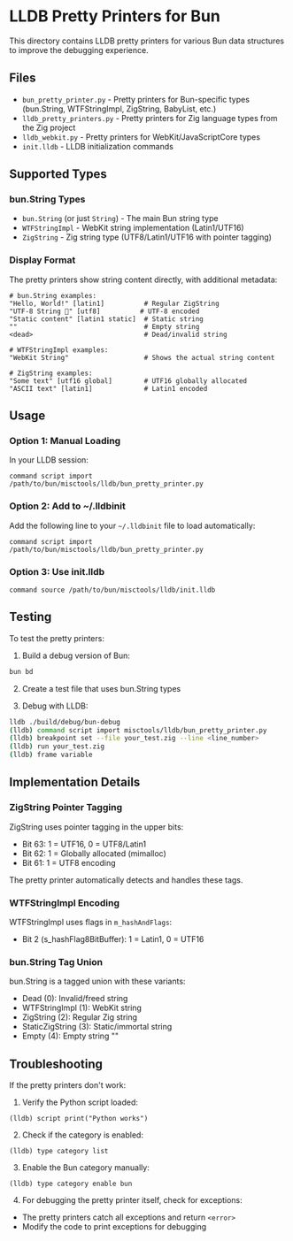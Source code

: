 # LLDB Pretty Printers for Bun

This directory contains LLDB pretty printers for various Bun data structures to improve the debugging experience.

## Files

- `bun_pretty_printer.py` - Pretty printers for Bun-specific types (bun.String, WTFStringImpl, ZigString, BabyList, etc.)
- `lldb_pretty_printers.py` - Pretty printers for Zig language types from the Zig project
- `lldb_webkit.py` - Pretty printers for WebKit/JavaScriptCore types
- `init.lldb` - LLDB initialization commands

## Supported Types

### bun.String Types
- `bun.String` (or just `String`) - The main Bun string type
- `WTFStringImpl` - WebKit string implementation (Latin1/UTF16)
- `ZigString` - Zig string type (UTF8/Latin1/UTF16 with pointer tagging)

### Display Format

The pretty printers show string content directly, with additional metadata:

```
# bun.String examples:
"Hello, World!" [latin1]          # Regular ZigString
"UTF-8 String 🎉" [utf8]          # UTF-8 encoded
"Static content" [latin1 static]  # Static string
""                                # Empty string
<dead>                            # Dead/invalid string

# WTFStringImpl examples:
"WebKit String"                   # Shows the actual string content

# ZigString examples:
"Some text" [utf16 global]        # UTF16 globally allocated
"ASCII text" [latin1]             # Latin1 encoded
```

## Usage

### Option 1: Manual Loading
In your LLDB session:
```lldb
command script import /path/to/bun/misctools/lldb/bun_pretty_printer.py
```

### Option 2: Add to ~/.lldbinit
Add the following line to your `~/.lldbinit` file to load automatically:
```lldb
command script import /path/to/bun/misctools/lldb/bun_pretty_printer.py
```

### Option 3: Use init.lldb
```lldb
command source /path/to/bun/misctools/lldb/init.lldb
```

## Testing

To test the pretty printers:

1. Build a debug version of Bun:
```bash
bun bd
```

2. Create a test file that uses bun.String types

3. Debug with LLDB:
```bash
lldb ./build/debug/bun-debug
(lldb) command script import misctools/lldb/bun_pretty_printer.py
(lldb) breakpoint set --file your_test.zig --line <line_number>
(lldb) run your_test.zig
(lldb) frame variable
```

## Implementation Details

### ZigString Pointer Tagging
ZigString uses pointer tagging in the upper bits:
- Bit 63: 1 = UTF16, 0 = UTF8/Latin1
- Bit 62: 1 = Globally allocated (mimalloc)
- Bit 61: 1 = UTF8 encoding

The pretty printer automatically detects and handles these tags.

### WTFStringImpl Encoding
WTFStringImpl uses flags in `m_hashAndFlags`:
- Bit 2 (s_hashFlag8BitBuffer): 1 = Latin1, 0 = UTF16

### bun.String Tag Union
bun.String is a tagged union with these variants:
- Dead (0): Invalid/freed string
- WTFStringImpl (1): WebKit string
- ZigString (2): Regular Zig string
- StaticZigString (3): Static/immortal string
- Empty (4): Empty string ""

## Troubleshooting

If the pretty printers don't work:

1. Verify the Python script loaded:
```lldb
(lldb) script print("Python works")
```

2. Check if the category is enabled:
```lldb
(lldb) type category list
```

3. Enable the Bun category manually:
```lldb
(lldb) type category enable bun
```

4. For debugging the pretty printer itself, check for exceptions:
- The pretty printers catch all exceptions and return `<error>`
- Modify the code to print exceptions for debugging